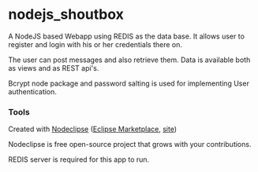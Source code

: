 

# nodejs_shoutbox

A NodeJS based Webapp using REDIS as the data base. It allows user to register and login with his or her credentials there on.

The user can post messages and also retrieve them. Data is available both as views and as REST api's.

Bcrypt node package and password salting is used for implementing User authentication.


### Tools

Created with [Nodeclipse](https://github.com/Nodeclipse/nodeclipse-1)
 ([Eclipse Marketplace](http://marketplace.eclipse.org/content/nodeclipse), [site](http://www.nodeclipse.org))   

Nodeclipse is free open-source project that grows with your contributions.

REDIS server is required for this app to run.
